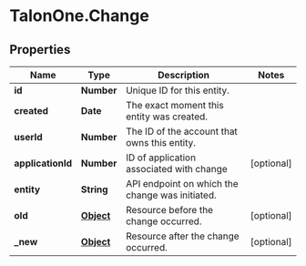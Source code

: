 # TalonOne.Change

## Properties

Name | Type | Description | Notes
------------ | ------------- | ------------- | -------------
**id** | **Number** | Unique ID for this entity. | 
**created** | **Date** | The exact moment this entity was created. | 
**userId** | **Number** | The ID of the account that owns this entity. | 
**applicationId** | **Number** | ID of application associated with change | [optional] 
**entity** | **String** | API endpoint on which the change was initiated. | 
**old** | [**Object**](.md) | Resource before the change occurred. | [optional] 
**_new** | [**Object**](.md) | Resource after the change occurred. | [optional] 



